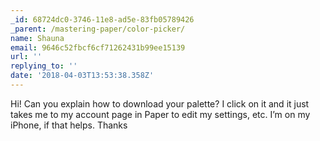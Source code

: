 ```yaml
---
_id: 68724dc0-3746-11e8-ad5e-83fb05789426
_parent: /mastering-paper/color-picker/
name: Shauna
email: 9646c52fbcf6cf71262431b99ee15139
url: ''
replying_to: ''
date: '2018-04-03T13:53:38.358Z'
---
```


Hi! Can you explain how to download your palette? I click on it and it just
takes me to my account page in Paper to edit my settings, etc. I’m on my
iPhone, if that helps. Thanks
